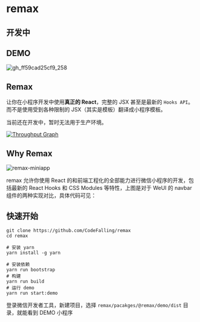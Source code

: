 # remax

## 开发中

## DEMO

![gh_ff59cad25cf9_258](https://user-images.githubusercontent.com/5436704/51023486-fda79300-15c1-11e9-967f-519d8fe29370.jpg)

## Remax

让你在小程序开发中使用**真正的 React**，完整的 JSX 甚至是最新的 `Hooks API`。而不是使用受到各种限制的 JSX（其实是模板）翻译成小程序模板。

当前还在开发中，暂时无法用于生产环境。

[![Throughput Graph](https://graphs.waffle.io/CodeFalling/remax/throughput.svg)](https://waffle.io/CodeFalling/remax/metrics/throughput)

## Why Remax
![remax-miniapp](https://user-images.githubusercontent.com/5436704/50967966-ad262c00-1514-11e9-8991-3a702804afcb.jpg)

remax 允许你使用 React 的和前端工程化的全部能力进行微信小程序的开发，包括最新的 React Hooks 和 CSS Modules 等特性，上图是对于 WeUI 的 navbar 组件的两种实现对比，具体代码可见：

## 快速开始

```shell
git clone https://github.com/CodeFalling/remax
cd remax

# 安装 yarn
yarn install -g yarn

# 安装依赖
yarn run bootstrap
# 构建
yarn run build
# 运行 demo
yarn run start:demo
```

登录微信开发者工具，新建项目，选择 `remax/pacakges/@remax/demo/dist` 目录，就能看到 DEMO 小程序
